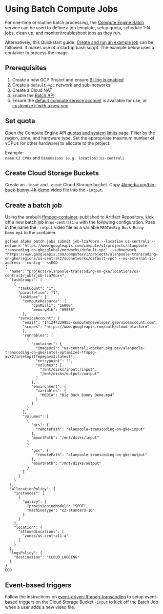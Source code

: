 # Using Batch Compute Jobs

For one-time or routine batch processing, the [Compute Engine Batch](https://cloud.google.com/batch/docs/create-run-job) service can be used to define a job template, setup quota, schedule 1-N jobs, clean up, and monitor/troubleshoot jobs as they run.

Alternatively, this Quickstart guide: [Create and run an example job](https://cloud.google.com/batch/docs/create-run-example-job) can be followed. It makes use of a startup bash script. The example below uses a container to process the image.

## Prerequisites

1. Create a new GCP Project and ensure [Billing is enabled](https://cloud.google.com/billing/docs/how-to/verify-billing-enabled#console) 
1. Create a `default-vpc` network and sub-networks
1. Create a Cloud NAT
1. Enable the [Batch API](https://console.cloud.google.com/flows/enableapi?apiid=batch.googleapis.com,compute.googleapis.com,logging.googleapis.com&_ga=2.202165972.418309743.1722610490-793002559.1722604502)
1. Ensure the [default compute service account](https://cloud.google.com/compute/docs/access/service-accounts#default_service_account) is available for use, or [customize it with a new one](https://cloud.google.com/batch/docs/create-run-job-custom-service-account)

## Set quota

Open the Compute Engine API [quotas and system limits](https://console.cloud.google.com/apis/api/compute.googleapis.com/quotas) page. Filter by the region, zone, and hardware type. Set the appropriate maximum number of vCPUs (or other hardware) to allocate to the project.

Example: \
`name:C2 CPUs` and `Dimensions (e.g. location):us-central1`

## Create Cloud Storage Buckets

Create an `-input` and `-ouput` Cloud Storage bucket. Copy [4kmedia.org/big-buck-bunny-4k-demo](https://4kmedia.org/big-buck-bunny-4k-demo) video file into the `-intput`.

## Create a batch job

Using the prebuilt [ffmpeg-container](../ffmpeg-container/README.md), published to Artifact Repository, kick off a new batch job in `us-central1-a` with the following configuration. Pass in the name the `-intput` video file as a variable `MEDIA=Big Buck Bunny Demo.mp4` to the container.

```
gcloud alpha batch jobs submit job-lza70prs --location us-central1 --network "https://www.googleapis.com/compute/v1/projects/alanpoole-transcoding-on-gke/global/networks/default-vpc" --subnetwork "https://www.googleapis.com/compute/v1/projects/alanpoole-transcoding-on-gke/regions/us-central1/subnetworks/default-vpc" --no-external-ip-address --config - <<EOD
{
  "name": "projects/alanpoole-transcoding-on-gke/locations/us-central1/jobs/job-lza70prs",
  "taskGroups": [
    {
      "taskCount": "1",
      "parallelism": "1",
      "taskSpec": {
        "computeResource": {
            "cpuMilli": "16000",
            "memoryMib": "65536"
        },
      "serviceAccount": {
        "email": "141244229955-compute@developer.gserviceaccount.com",
        "scopes": "https://www.googleapis.com/auth/cloud-platform"
        },
        "runnables": [
          {
            "container": {
              "imageUri": "us-central1-docker.pkg.dev/alanpoole-transcoding-on-gke/intel-optimized-ffmpeg-avx2/inteloptffmpegavx2:latest",
              "entrypoint": "",
              "volumes": [
                "/mnt/disks/input:/input",
                "/mnt/disks/output:/output"
              ]
            },
            "environment": {
              "variables": {
                "MEDIA": "Big Buck Bunny Demo.mp4"
              }
            }
          }
        ],
        "volumes": [
          {
            "gcs": {
              "remotePath": "alanpoole-transcoding-on-gke-input"
            },
            "mountPath": "/mnt/disks/input"
          },
          {
            "gcs": {
              "remotePath": "alanpoole-transcoding-on-gke-output"
            },
            "mountPath": "/mnt/disks/output"
          }
        ]
      }
    }
  ],
  "allocationPolicy": {
    "instances": [
      {
        "policy": {
          "provisioningModel": "SPOT",
          "machineType": "c2-standard-16"
        }
      }
    ],
    "location": {
      "allowedLocations": [
        "zones/us-central1-a"
      ]
    }
  },
  "logsPolicy": {
    "destination": "CLOUD_LOGGING"
  }
}
EOD
```

## Event-based triggers

Follow the instructions on [event-driven-ffmpeg-transcoding](https://medium.com/google-cloud/event-driven-ffmpeg-transcoding-a-modern-solution-with-gcp-42995d5c3dbb) to setup event-based triggers on the Cloud Storage Bucket `-input` to kick off the Batch Job when a user adds a new video file.